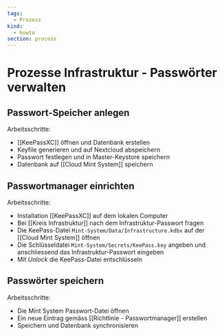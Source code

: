 ```yaml
---
tags:
  - Prozess
kind:
  - howto
section: process
---
```


# Prozesse Infrastruktur - Passwörter verwalten

## Passwort-Speicher anlegen

Arbeitsschritte:

- [[KeePassXC]] öffnen und Datenbank erstellen
- Keyfile generieren und auf Nextcloud abspeichern
- Passwort festlegen und in Master-Keystore speichern
- Datenbank auf [[Cloud Mint System]] speichern

## Passwortmanager einrichten

Arbeitsschritte:

- Installation [[KeePassXC]] auf dem lokalen Computer
- Bei [[Kreis Infrastruktur]] nach dem Infrastruktur-Passwort fragen
- Die KeePass-Datei `Mint-System/Data/Infrastructure.kdbx` auf der [[Cloud Mint System]] öffnen
- Die Schlüsseldatei `Mint-System/Secrets/KeePass.key` angeben und anschliessend das Infrastruktur-Passwort eingeben
- Mit _Unlock_ die KeePass-Datei entschlüsseln

## Passwörter speichern

Arbeitsschritte:

- Die Mint System Passwort-Datei öffnen
- Ein neue Eintrag gemäss [[Richtlinie - Passwortmanager]] erstellen
- Speichern und Datenbank synchronisieren
